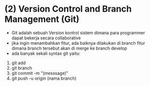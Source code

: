 # (2) Version Control and Branch Management (Git)
- Git adalah sebuah Version kontrol sistem dimana para programmer dapat bekerja secara collaborative
- jika ingin menambahkan fitur, ada baiknya dilakukan di branch fitur dimana branch tersebut akan di merge ke branch develop
- ada banyak sekali syntax git yaitu:
1. git add
2. git branch
3. git commit -m "(messsage)"
4. git push -u origin (nama branch)

